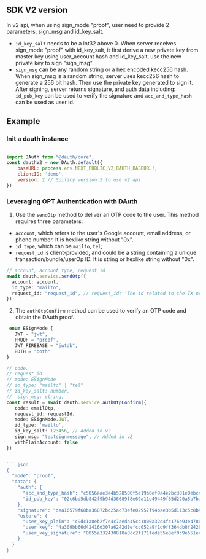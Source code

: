 ## SDK V2 version
In v2 api, when using sign_mode "proof", user need to provide 2 parameters: sign_msg and id_key_salt. 
- `id_key_salt` needs to be a int32 above 0. When server receives sign_mode "proof" with id_key_salt, it first derive a new private key from master key using user_account hash and id_key_salt, use the new private key to sign "sign_msg".
- `sign_msg` can be any random string or a hex encoded kecc256 hash. When sign_msg is a random string, server uses kecc256 hash to generate a 256 bit hash. Then use the private key generated to sign it.
After signing, server returns signature, and auth data including: 
`id_pub_key`  can be used to verify the signature and 
`acc_and_type_hash` can be used as user id.

## Example
### Init a dauth instance 
```javascript

import DAuth from "@dauth/core";
const dauthV2 = new DAuth.default({
    baseURL: process.env.NEXT_PUBLIC_V2_DAUTH_BASEURL!,
    clientID: 'demo',
    version: 2 // Spificy version 2 to use v2 api
})

```
### Leveraging OPT Authentication with DAuth

1. Use the `sendOtp` method to deliver an OTP code to the user. This method requires three parameters:

- `account`, which refers to the user's Google account, email address, or phone number. It is hexlike string without "0x".
- `id_type`, which can be `mailto`, `tel`;
- `request_id` is client-provided, and could be a string containing a unique transaction/bundle/userOp ID. It is string or hexlike string without "0x".

```typescript
// account, account_type, request_id
await dauth.service.sendOtp({
  account: account,
  id_type: "mailto",
  request_id: "request_id", // request_id: 'The id related to the TX or userOp'
});
```

2.  The `authOtpConfirm` method can be used to verify an OTP code and obtain the DAuth proof.


```typescript
 enum ESignMode {
   JWT = "jwt",
   PROOF = "proof",
   JWT_FIREBASE = "jwtdb",
   BOTH = "both"
}

// code,
// request_id
// mode: ESignMode
// id_type: "mailto" | "tel"
// id_key_salt: number,
//  sign_msg: string,
const result = await dauth.service.authOtpConfirm({
   code: emailOtp,
   request_id: requestId,
   mode: ESignMode.JWT,
   id_type: 'mailto',
   id_key_salt: 123456, // Added in v2
   sign_msg: "testsignmessage", // Added in v2
   withPlainAccount: false 
})


``` json
{
  "mode": "proof",
  "data": {
    "auth": {
      "acc_and_type_hash": "c5056aae3e4b528500f5e19b0ef9a4e2bc301e0ebc45359377ec916766cdb226",
      "id_pub_key": "02c6bd5db842f9b94d36689f8e69a11e49449f85d220a5b7bae5ec0f8ff2103d18"
    },
    "signature": "dea16579f68ba36872bd25ac73efe02957f94bae3b5d113c5c8b4354b666162d7fb722da8a2723761e27342602382d2f0291fc2e0cc26e94d7690389297aa2c61b",
    "ustore": {
      "user_key_plain": "c9dc1a8eb2f7e4c7aeda45cc1800a32d4fc176e93e4786a8d10990a83dd40da4",
      "user_key": "4a309bb66d42416d307a6242d8efcc052a9f1d9ff364db8f242896797e2c25c914ab69a883247afb1b954767bdfff44d",
      "user_key_signature": "0055a332430818a8cc2f171fede55e8ef0c9e551e40f9f54bda6397f52270f9975d2fdbccbe044ca44e528c981072d582c02ad220462e6ad03ab17154930f9781c"
    }
  }
}

```
